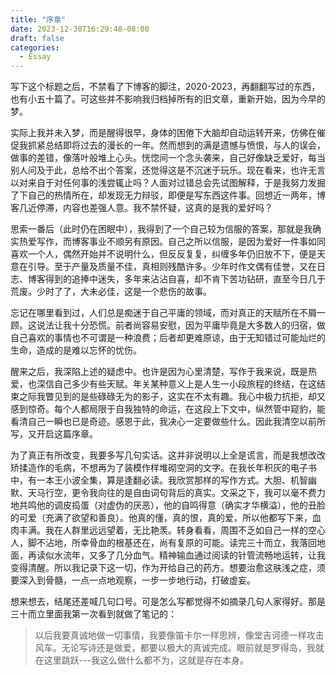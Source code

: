 ```yaml
---
title: "序章"
date: 2023-12-30T16:29:48-08:00
draft: false
categories:
  - Essay
---
```


写下这个标题之后，不禁看了下博客的脚注，2020-2023，再翻翻写过的东西，也有小五十篇了。可这些并不影响我归档掉所有的旧文章，重新开始，因为今早的梦。

实际上我并未入梦，而是醒得很早，身体的困倦下大脑却自动运转开来，仿佛在催促我抓紧总结即将过去的漫长的一年。然而想到的满是遗憾与愤恨，与人的误会，做事的差错，像落叶般堆上心头。恍惚间一个念头袭来，自己好像缺乏爱好，每当别人问及于此，总给不出个答案，还觉得这是不沉迷于玩乐。现在看来，也许无言以对来自于对任何事的浅尝辄止吗？人面对过错总会先试图解释，于是我努力发掘了下自己的热情所在，却发现无力辩驳，即便是写东西这件事。回想近一两年，博客几近停滞，内容也差强人意。我不禁怀疑，这真的是我的爱好吗？

思索一番后（此时仍在困眠中），我得到了一个自己较为信服的答案，那就是我确实热爱写作，而博客事业不顺另有原因。自己之所以信服，是因为爱好一件事如同喜欢一个人，偶然开始并不说明什么，但反反复复，纠缠多年仍旧放不下，便是天意在引导。至于产量及质量不佳，真相则残酷许多。少年时作文偶有佳誉，又在日志、博客得到的追捧中迷失，多年来沾沾自喜，却不肯下苦功钻研，直至今日几于荒废。少时了了，大未必佳，这是一个悲伤的故事。

忘记在哪里看到过，人们总是痴迷于自己平庸的领域，而对真正的天赋所在不屑一顾。这说法让我十分恐慌。前者尚容易安慰，因为平庸毕竟是大多数人的归宿，做自己喜欢的事情也不可谓是一种浪费；后者却更难原谅，由于无知错过可能灿烂的生命，造成的是难以忘怀的忧伤。

醒来之后，我深陷上述的疑虑中。也许是因为心里清楚，写作于我来说，既是热爱，也深信自己多少有些天赋。年关某种意义上是人生一小段旅程的终结，在这结束之际我瞥见到的是些碌碌无为的影子，这实在不太有趣。我心中极力抗拒，却又感到惊奇。每个人都局限于自我独特的命运，在这段上下文中，纵然管中窥豹，能看清自己一瞬也已是奇迹。感恩于此，我决心一定要做些什么。因此我清空以前所写，又开启这篇序章。

为了真正有所改变，我要多写几句实话。这并非说明以上全是谎言，而是我想改改矫揉造作的毛病，不想再为了装模作样堆砌空洞的文字。在我长年积灰的电子书中，有一本王小波全集，算是逢翻必读。我欣赏那样的写作方式。大胆、机智幽默、天马行空，更令我向往的是自由词句背后的真实。文采之下，我可以毫不费力地共鸣他的调皮捣蛋（对虚伪的厌恶），他的自鸣得意（确实才华横溢），他的丑脸的可爱（充满了欲望和善良）。他真的懂，真的恨，真的爱，所以他都写下来，血肉丰满。我在人群里远远望着，无比艳羡。转身看看，周围不乏如自己一样的空心人，脚不沾地，所幸骨血的根基还在，尚有复原的可能。读完三十而立，我落回地面，再读似水流年，又多了几分血气。精神输血通过阅读的针管流畅地运转，让我变得清醒。所以我记录下这一切，作为开给自己的药方。想要治愈这肤浅之症，须要深入到骨髓，一点一点地观察，一步一步地行动，打破虚妄。

想来想去，结尾还差喊几句口号。可是怎么写都觉得不如摘录几句人家得好。那是三十而立里面我第一次看到就做了笔记的：

> 以后我要真诚地做一切事情，我要像笛卡尔一样思辨，像堂吉诃德一样攻击风车。无论写诗还是做爱，都要以极大的真诚完成。眼前就是罗得岛，我就在这里跳跃---我这么做什么都不为，这就是存在本身。

